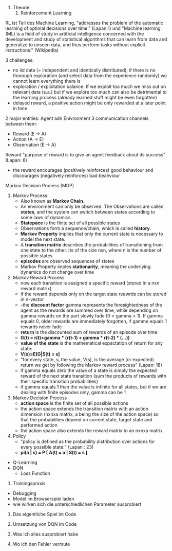 1. Theorie
   1. Reinforcement Learning

RL ist Teil des Machine Learning, "addresses the problem of the automatic learning of optimal decisions over time." (Lapan:1) und "Machine learning (ML) is a field of study in artificial intelligence concerned with the development and study of statistical algorithms that can learn from data and generalize to unseen data, and thus perform tasks without explicit instructions." (Wikipedia)

3 challenges:
- no iid data (= independent and identically distributed), if there is no thorough exploration (and select data from the experience randomly) we cannot learn everything there is
- exploration / exploitation balance: If we exploit too much we miss out on relevant data (s.a.) but if we explore too much can also be detrimental to the learning process (already learned stuff might be even forgotten)
- delayed reward, a positive action might be only rewarded at a later point in time

2 major entities: Agent adn Enivronment
3 communication channels between them: 
- Reward (E -> A)
- Action (A -> E)
- Observation (E -> A)

Reward
"purpose of reward is to give an agent feedback about its success" (Lapan: 6)
- the reward encourages (positively reinforces) good behaviour and discourages (negatively reinforces) bad beahviour

Markov Decision Process (MDP)
1. Markov Process:
   - Also known as **Markov Chain**.
   - An environment can only be observed. The Observations are called **states**, and the system can switch
    between states according to some laws of dynamics.
    - **Statepace** is the finite set of all possible states
    - Observations form a sequence/chain, which is called **history**.
    - **Markov Property** implies that only the current state is necessary to model the next state.
    - A **transition matrix** describes the probabilities of transitioning from one state to the other. Its of the size nxn, where n is the number of possible states 
    - **episodes** are observed sequences of states
    - Markov Property imples **stationarity**, meaning the underlying dynamics do not change over time
2. Markov Reward Process
   - now each transition is assigned a specific reward (stored in a nxn reward matrix)
   - if the reward depends only on the target state reawrds can be stored in n-vector
   - -the **discount factor** gamma represents the foresightedness of the agent as the rewards are summed over time, while depending on gamma rewards on the part slowly fade (0 < gamma < 1). If gamma equals 0, older rewards are immediately forgotten, if gamme equals 1 rewards never fade
   - **return** is the discounted sum of rewards of an episode over time:
   - **G(t) = r(t)+gamma * (r(t-1) + gamma * r(t-2) * (...))**
   - **value of the state** is the mathematical expactation of return for any state:
   - **V(s)=E[G|S(t) = s]**
   - "for every state, s, the value, V(s), is the average
(or expected) return we get by following the Markov reward process" (Lapan: 18)
   - if gamma equals zero the value of a state is simply the expected reward of the next state transition (sum the products of rewards with their specific transition probabilities)
   - if gamma equals 1 than the value is infinite for all states, but if we are dealing with finite episodes only, gamma can be 1
3. Markov Decision Process
   - **action space** is the finite set of all possible actions
   - the action space extends the transition matrix with an action dimension (nxnxa matrix, a being the size of the action space) so that the probabilities depend on current state, target state and performed action
   - the action space also extends the reward matrix to an nxnxa matrix
4. Policy
   - "policy is defined as the probability distribution over actions for every
possible state:" (Lapan : 23)
   - **pi(a | s) = P [ A(t) = a | S(t) = s ]**




- Q-Learning
- DQN
    - Loss Function

1. Trainingspraxis
- Debugging
- Model im Browserspiel laden
- wie wirken sich die unterschiedlichen Parameter ausprobiert

1. Das eigentliche Spiel im Code

2. Umsetzung von DQN im Code

3. Was ich alles ausprobiert habe

4. Wo ich den Fehler vermute